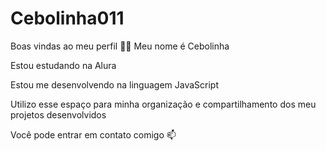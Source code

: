 # Cebolinha011
Boas vindas ao meu perfil 💙💙
Meu nome é Cebolinha

Estou estudando na Alura

Estou me desenvolvendo na linguagem JavaScript

Utilizo esse espaço para minha organização e compartilhamento dos meu projetos desenvolvidos

Você pode entrar em contato comigo 📫
